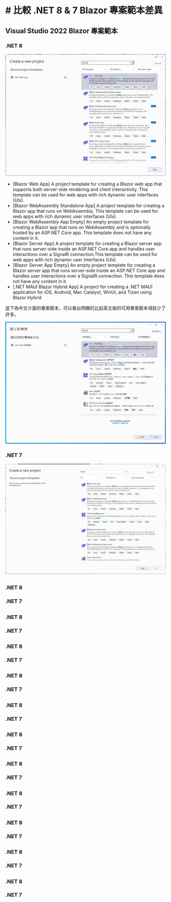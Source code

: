 # # 比較 .NET 8 & 7 Blazor 專案範本差異

## Visual Studio 2022 Blazor 專案範本

### .NET 8

![](../Images/X2023-9885.png)

* [Blazor Web App]
  A project template for creating a Blazor web app that supports both server-side rendering and client interactivity. This template can be used for web apps with rich dynamic user interfaces (Uls).
* [Blazor WebAssembly Standalone App]
  A project template for creating a Blazor app that runs on WebAssembly. This template can be used for web apps with rich dynamic user interfaces (Uls).
* [Blazor WebAssembly App Empty]
  An empty project template for creating a Blazor app that runs on WebAssembly and is optionally hosted by an ASP.NET Core app. This template does not have any content in it.
* [Blazor Server App]
  A project template for creating a Blazor server app that runs server-side inside an ASP.NET Core app and handles user interactions over a SignalR connection.This template can be used for web apps with rich dynamic user interfaces (Uls).
* [Blazor Server App Empty]
  An empty project template for creating a Blazor server app that runs server-side inside an ASP.NET Core app and handles user interactions over a SignalR connection. This template does not have any content in it.
* [.NET MAUI Blazor Hybrid App]
  A project for creating a .NET MAUI application for iOS, Android, Mac Catalyst, WinUl, and Tizen using Blazor Hybrid

底下為中文介面的專案範本，可以看出明顯的比起英文版的可用專案範本項目少了許多。

![](../Images/X2023-9882.png)

### .NET 7

![](../Images/X2023-9886.png)

## 

### .NET 8



### .NET 7




## 

### .NET 8



### .NET 7




## 

### .NET 8



### .NET 7




## 

### .NET 8



### .NET 7




## 

### .NET 8



### .NET 7




## 

### .NET 8



### .NET 7




## 

### .NET 8



### .NET 7




## 

### .NET 8



### .NET 7




## 

### .NET 8



### .NET 7




## 

### .NET 8



### .NET 7




## 

### .NET 8



### .NET 7





